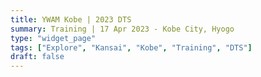 ```yaml
---
title: YWAM Kobe | 2023 DTS
summary: Training | 17 Apr 2023 - Kobe City, Hyogo
type: "widget_page"
tags: ["Explore", "Kansai", "Kobe", "Training", "DTS"]
draft: false
---
```

